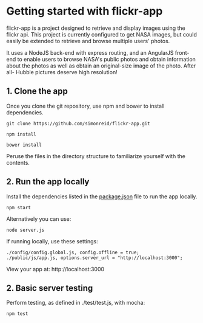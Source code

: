 
# Getting started with flickr-app
flickr-app is a project designed to retrieve and display images using the flickr api.
This project is currently configured to get NASA images, but could easily be extended to retrieve and browse multiple users' photos.

It uses a NodeJS back-end with express routing, and an AngularJS front-end to enable users to browse NASA's public photos and obtain information about the photos as well as obtain an original-size image of the photo.  After all- Hubble pictures deserve high resolution!


## 1. Clone the app

Once you clone the git repository, use npm and bower to install dependencies.
  ```
  git clone https://github.com/simonreid/flickr-app.git
  ```

  ```
  npm install
  ```

  ```
  bower install
  ```

  Peruse the files in the directory structure to familiarize yourself with the contents.

## 2. Run the app locally

Install the dependencies listed in the [package.json](https://docs.npmjs.com/files/package.json) file to run the app locally.  
  ```
  npm start
  ```

Alternatively you can use:
  ```
  node server.js
  ```

If running locally, use these settings:
  ```
  ./config/config.global.js, config.offline = true;
  ./public/js/app.js, options.server_url = "http://localhost:3000";
  ```

View your app at: http://localhost:3000

## 2. Basic server testing

Perform testing, as defined in ./test/test.js, with mocha:
  ```
  npm test
  ```
